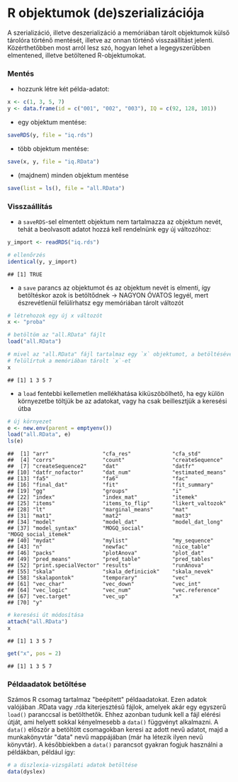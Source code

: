 # R objektumok (de)szerializációja

A szerializáció, illetve deszerializáció a memóriában tárolt objektumok külső
tárolóra történő mentését, illetve az onnan történő visszaállítást jelenti.
Közérthetőbben most arról lesz szó, hogyan lehet a legegyszerűbben elmentened,
illetve betöltened R-objektumokat.

### Mentés

- hozzunk létre két példa-adatot:

```r
x <- c(1, 3, 5, 7)
y <- data.frame(id = c("001", "002", "003"), IQ = c(92, 128, 101))
```

- egy objektum mentése:

```r
saveRDS(y, file = "iq.rds")
```

- több objektum mentése:

```r
save(x, y, file = "iq.RData")
```

- (majdnem) minden objektum mentése

```r
save(list = ls(), file = "all.RData")
```

### Visszaállítás

- a `saveRDS`-sel elmentett objektum nem tartalmazza az objektum nevét, tehát
a beolvasott adatot hozzá kell rendelnünk egy új változóhoz:

```r
y_import <- readRDS("iq.rds")

# ellenőrzés
identical(y, y_import)
```

```
## [1] TRUE
```

- a `save` parancs az objektumot és az objektum nevét is elmenti, így
betöltéskor azok is betöltődnek -> NAGYON ÓVATOS legyél, mert észrevétlenül
felülírhatsz egy memóriában tárolt változót

```r
# létrehozok egy új x változót
x <- "proba"

# betöltöm az "all.RData" fájlt
load("all.RData")

# mivel az "all.RData" fájl tartalmaz egy `x` objektumot, a betöltésével 
# felülírtuk a memóriában tárolt `x`-et
x
```

```
## [1] 1 3 5 7
```

- a `load` fentebbi kellemetlen mellékhatása kiküszöbölhető, ha egy külön
környezetbe töltjük be az adatokat, vagy ha csak beillesztjük a keresési útba

```r
# új környezet
e <- new.env(parent = emptyenv())
load("all.RData", e)
ls(e)
```

```
##  [1] "arr"                 "cfa_res"             "cfa_std"            
##  [4] "corrs"               "count"               "createSequence"     
##  [7] "createSequence2"     "dat"                 "datfr"              
## [10] "datfr_nofactor"      "dat_num"             "estimated_means"    
## [13] "fa5"                 "fa6"                 "fac"                
## [16] "final_dat"           "fit"                 "fit_summary"        
## [19] "gg"                  "groups"              "i"                  
## [22] "index"               "index_mat"           "itemek"             
## [25] "items"               "items_to_flip"       "likert_valtozok"    
## [28] "lt"                  "marginal_means"      "mat"                
## [31] "mat1"                "mat2"                "mat3"               
## [34] "model"               "model_dat"           "model_dat_long"     
## [37] "model_syntax"        "MOGQ_social"         "MOGQ_social_itemek" 
## [40] "mydat"               "mylist"              "my_sequence"        
## [43] "n"                   "newfac"              "nice_table"         
## [46] "packs"               "plotAnova"           "plot_dat"           
## [49] "pred_means"          "pred_table"          "pred_tables"        
## [52] "print.specialVector" "results"             "runAnova"           
## [55] "skala"               "skala_definiciok"    "skala_nevek"        
## [58] "skalapontok"         "temporary"           "vec"                
## [61] "vec_char"            "vec_down"            "vec_int"            
## [64] "vec_logic"           "vec_num"             "vec.reference"      
## [67] "vec.target"          "vec_up"              "x"                  
## [70] "y"
```

```r
# keresési út módosítása
attach("all.RData")
x
```

```
## [1] 1 3 5 7
```

```r
get("x", pos = 2)
```

```
## [1] 1 3 5 7
```



### Példaadatok betöltése

Számos R csomag tartalmaz "beépített" példaadatokat. Ezen adatok valójában 
.RData vagy .rda kiterjesztésű fájlok, amelyek akár egy egyszerű `load()`
paranccsal is betölthetők. Ehhez azonban tudunk kell a fájl elérési útját, ami
helyett sokkal kényelmesebb a `data()` függvényt alkalmazni. A `data()` 
először a betöltött csomagokban keresi az adott nevű adatot, majd a 
munkakönyvtár "data" nevű mappájában (már ha létezik ilyen nevű könyvtár).
A későbbiekben a `data()` parancsot gyakran fogjuk használni a példákban,
például így:


```r
# a diszlexia-vizsgálati adatok betöltése
data(dyslex)
```

